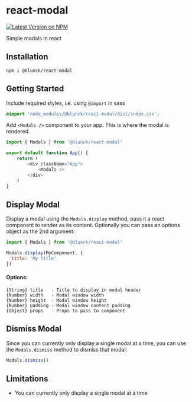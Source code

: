# react-modal

[![Latest Version on NPM](https://img.shields.io/npm/v/@blunck/react-modal.svg?style=flat-square)](https://www.npmjs.com/package/@blunck/react-modal)

Simple modals in react

## Installation
`npm i @blunck/react-modal`

## Getting Started
Include required styles, i.e. using `@import` in sass
```scss
@import 'node_modules/@blunck/react-modal/dist/index.css';
```

Add `<Modals />` component to your app. This is where the modal is rendered.
```js
import { Modals } from '@blunck/react-modal'

export default function App() {
    return (
        <div className="App">
            <Modals />
        </div>
    )
}
```

## Display Modal
Display a modal using the `Modals.display` method, pass it a react component to render as its content. Optionally you can pass an options object as the 2nd argument:
```js
import { Modals } from '@blunck/react-modal'

Modals.display(MyComponent, {
  title: 'My Title'
})
```
#### Options:
```
{String} title   - Title to display in modal header
{Number} width   - Modal window width
{Number} height  - Modal window height
{Number} padding - Modal window content padding
{Object} props   - Props to pass to component
```

## Dismiss Modal
Since you can currently only display a single modal at a time, you can use the `Modals.dismiss` method to dismiss that modal:
```js
Modals.dismiss()
```

## Limitations
- You can currently only display a single modal at a time
